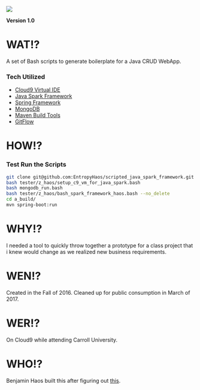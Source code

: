 [//]: # (This may be the most platform independent comment)

[comment]: <> (This is a comment, it will not be included)
[comment]: <> (in  the output file unless you use it in)
[comment]: <> (a reference style link.)

<a><img src="https://rawgit.com/EntropyHaos/scripted_java_spark_framework/master/docs/assets/readme_file_title.svg"/></a>

**Version 1.0**

# WAT!?

A set of Bash scripts to generate boilerplate for a Java CRUD WebApp.

### Tech Utilized

* [Cloud9 Virtual IDE](https://c9.io/)
* [Java Spark Framework](http://sparkjava.com/)
* [Spring Framework](https://spring.io/)
* [MongoDB](https://www.mongodb.com/)
* [Maven Build Tools](https://maven.apache.org/)
* [GitFlow](https://github.com/nvie/gitflow)

# HOW!?

### Test Run the Scripts

```bash
git clone git@github.com:EntropyHaos/scripted_java_spark_framework.git tester
bash tester/z_haos/setup_c9_vm_for_java_spark.bash 
bash mongodb_run.bash
bash tester/z_haos/bash_spark_framework_haos.bash --no_delete
cd a_build/
mvn spring-boot:run
```


# WHY!?

I needed a tool to quickly throw together a prototype for a class project that i knew would change as we realized new business requirements.

# WEN!?

Created in the Fall of 2016. Cleaned up for public consumption in March of 2017.

# WER!?

On Cloud9 while attending Carroll University.

# WHO!?

Benjamin Haos built this after figuring out [this](https://github.com/prashantban/Java-Spark-FTL).